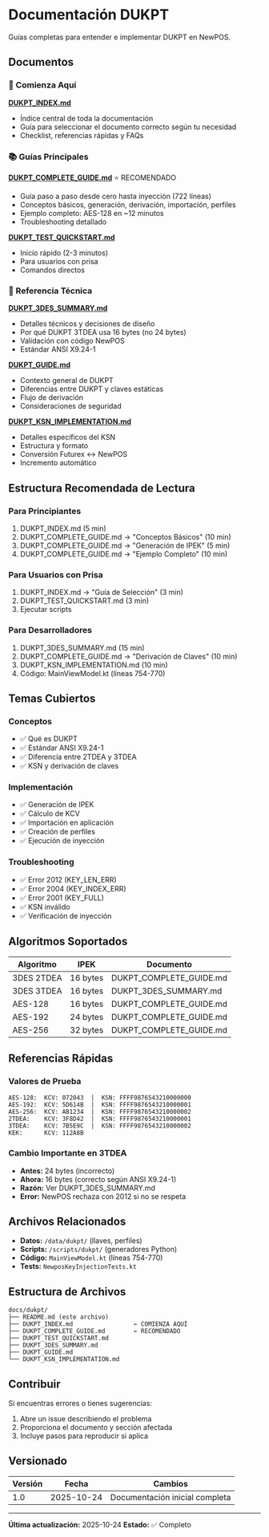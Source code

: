 # Documentación DUKPT

Guías completas para entender e implementar DUKPT en NewPOS.

## Documentos

### 🌟 Comienza Aquí

**[DUKPT_INDEX.md](DUKPT_INDEX.md)**
- Índice central de toda la documentación
- Guía para seleccionar el documento correcto según tu necesidad
- Checklist, referencias rápidas y FAQs

### 📚 Guías Principales

**[DUKPT_COMPLETE_GUIDE.md](DUKPT_COMPLETE_GUIDE.md)** ⭐ RECOMENDADO
- Guía paso a paso desde cero hasta inyección (722 líneas)
- Conceptos básicos, generación, derivación, importación, perfiles
- Ejemplo completo: AES-128 en ~12 minutos
- Troubleshooting detallado

**[DUKPT_TEST_QUICKSTART.md](DUKPT_TEST_QUICKSTART.md)**
- Inicio rápido (2-3 minutos)
- Para usuarios con prisa
- Comandos directos

### 🔧 Referencia Técnica

**[DUKPT_3DES_SUMMARY.md](DUKPT_3DES_SUMMARY.md)**
- Detalles técnicos y decisiones de diseño
- Por qué DUKPT 3TDEA usa 16 bytes (no 24 bytes)
- Validación con código NewPOS
- Estándar ANSI X9.24-1

**[DUKPT_GUIDE.md](DUKPT_GUIDE.md)**
- Contexto general de DUKPT
- Diferencias entre DUKPT y claves estáticas
- Flujo de derivación
- Consideraciones de seguridad

**[DUKPT_KSN_IMPLEMENTATION.md](DUKPT_KSN_IMPLEMENTATION.md)**
- Detalles específicos del KSN
- Estructura y formato
- Conversión Futurex ↔ NewPOS
- Incremento automático

## Estructura Recomendada de Lectura

### Para Principiantes
1. DUKPT_INDEX.md (5 min)
2. DUKPT_COMPLETE_GUIDE.md → "Conceptos Básicos" (10 min)
3. DUKPT_COMPLETE_GUIDE.md → "Generación de IPEK" (5 min)
4. DUKPT_COMPLETE_GUIDE.md → "Ejemplo Completo" (10 min)

### Para Usuarios con Prisa
1. DUKPT_INDEX.md → "Guía de Selección" (3 min)
2. DUKPT_TEST_QUICKSTART.md (3 min)
3. Ejecutar scripts

### Para Desarrolladores
1. DUKPT_3DES_SUMMARY.md (15 min)
2. DUKPT_COMPLETE_GUIDE.md → "Derivación de Claves" (10 min)
3. DUKPT_KSN_IMPLEMENTATION.md (10 min)
4. Código: MainViewModel.kt (líneas 754-770)

## Temas Cubiertos

### Conceptos
- ✅ Qué es DUKPT
- ✅ Estándar ANSI X9.24-1
- ✅ Diferencia entre 2TDEA y 3TDEA
- ✅ KSN y derivación de claves

### Implementación
- ✅ Generación de IPEK
- ✅ Cálculo de KCV
- ✅ Importación en aplicación
- ✅ Creación de perfiles
- ✅ Ejecución de inyección

### Troubleshooting
- ✅ Error 2012 (KEY_LEN_ERR)
- ✅ Error 2004 (KEY_INDEX_ERR)
- ✅ Error 2001 (KEY_FULL)
- ✅ KSN inválido
- ✅ Verificación de inyección

## Algoritmos Soportados

| Algoritmo | IPEK | Documento |
|-----------|------|-----------|
| 3DES 2TDEA | 16 bytes | DUKPT_COMPLETE_GUIDE.md |
| 3DES 3TDEA | 16 bytes | DUKPT_3DES_SUMMARY.md |
| AES-128 | 16 bytes | DUKPT_COMPLETE_GUIDE.md |
| AES-192 | 24 bytes | DUKPT_COMPLETE_GUIDE.md |
| AES-256 | 32 bytes | DUKPT_COMPLETE_GUIDE.md |

## Referencias Rápidas

### Valores de Prueba
```
AES-128:  KCV: 072043  |  KSN: FFFF9876543210000000
AES-192:  KCV: 5D614B  |  KSN: FFFF9876543210000001
AES-256:  KCV: AB1234  |  KSN: FFFF9876543210000002
2TDEA:    KCV: 3F8D42  |  KSN: FFFF9876543210000001
3TDEA:    KCV: 7B5E9C  |  KSN: FFFF9876543210000002
KEK:      KCV: 112A8B
```

### Cambio Importante en 3TDEA
- **Antes:** 24 bytes (incorrecto)
- **Ahora:** 16 bytes (correcto según ANSI X9.24-1)
- **Razón:** Ver DUKPT_3DES_SUMMARY.md
- **Error:** NewPOS rechaza con 2012 si no se respeta

## Archivos Relacionados

- **Datos:** `/data/dukpt/` (llaves, perfiles)
- **Scripts:** `/scripts/dukpt/` (generadores Python)
- **Código:** `MainViewModel.kt` (líneas 754-770)
- **Tests:** `NewposKeyInjectionTests.kt`

## Estructura de Archivos

```
docs/dukpt/
├── README.md (este archivo)
├── DUKPT_INDEX.md                 ← COMIENZA AQUÍ
├── DUKPT_COMPLETE_GUIDE.md        ← RECOMENDADO
├── DUKPT_TEST_QUICKSTART.md
├── DUKPT_3DES_SUMMARY.md
├── DUKPT_GUIDE.md
└── DUKPT_KSN_IMPLEMENTATION.md
```

## Contribuir

Si encuentras errores o tienes sugerencias:
1. Abre un issue describiendo el problema
2. Proporciona el documento y sección afectada
3. Incluye pasos para reproducir si aplica

## Versionado

| Versión | Fecha | Cambios |
|---------|-------|---------|
| 1.0 | 2025-10-24 | Documentación inicial completa |

---

**Última actualización:** 2025-10-24
**Estado:** ✅ Completo
